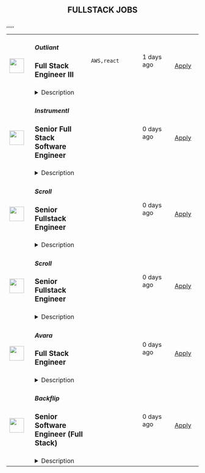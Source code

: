 <div align="center"><h2>FULLSTACK JOBS</h2></div><table><tr>
                <td width="100" height="100" rowspan="2">
                    <img src="https://remotive.com/job/1943562/logo" width="38px" height="auto">
                </td>
                <td width="300">
                    <h5>Outliant</h5>
                    <h3>Full Stack Engineer III</h3>
                </td>
                <td width="300">
                    <code>AWS,react</code>
                </td>
                <td width="200">
                <text>1 days ago</text>
                </td>
                <td width="100" rowspan="2">
                <a href="https://remotive.com/remote-jobs/software-dev/full-stack-engineer-iii-1943562" align="right" target="_blank">Apply</a>
                </td>
            </tr>
            <tr>
                <td colspan="3">
                <details><summary>Description</summary>
                <p style="min-height: 1.5em;"><strong>About us:</strong></p>
<p style="min-height: 1.5em;">Outliant is a fully-remote, US-based, digital product development and startup consulting company, with a team of culturally diverse creators whose exceptional skills and talents help conceive seamless digital products. Our teams exhibit work-play energy that supports individual growth, as well as encourages the freedom of creativity and “thinking outside the box.”</p>
<p style="min-height: 1.5em;"><br><strong>Our Core Values:</strong></p>
<ul style="">
<li style="">
<p style="min-height: 1.5em;"><strong>Pursuit of Excellence: </strong>We are extremely competitive, ambitious, and driven to be exceptional – as individuals, teams, and as an organization. There is no standard high enough and we will never settle. We aspire to attract, retain, and empower the very best people.</p>
</li>
<li style="">
<p style="min-height: 1.5em;"><strong>Startup Mentality: </strong>Outliant began with 5 startup founders, and startup culture is deep in our DNA. It’s a critical advantage that allows us to move faster, be more resourceful, and empower our team at all levels. We are in the early chapters of our journey.</p>
</li>
<li style="">
<p style="min-height: 1.5em;"><strong>World-Class Remote Collaboration: </strong>Outliant is (and always has been) a 100% remote company – we have no offices and our teams are distributed around the world. Given the freedom and autonomy this provides, we require that our people excel in this remote structure.</p>
</li>
</ul>
<p style="min-height: 1.5em;"> </p>
<p style="min-height: 1.5em;"><strong>About the role:</strong></p>
<p style="min-height: 1.5em;">As a Full Stack Engineer III with Webflow experience, you will apply a diverse range of advanced skills and concepts to develop and maintain robust frontend and backend systems. You will tackle assignments that require innovative solutions and take ownership of the planning and execution of these tasks. Your role will involve guiding and mentoring junior teammates, fostering collaboration within the team. You will also make contributions in improving code quality, process efficiency, and project delivery timelines, helping to enhance overall team performance.</p>
<p style="min-height: 1.5em;"> </p>
<p style="min-height: 1.5em;"><strong>Seniority Level: </strong>Senior</p>
<p style="min-height: 1.5em;"> </p>
<p style="min-height: 1.5em;"><strong>Responsibilities:</strong></p>
<ul style="">
<li style="">
<p style="min-height: 1.5em;"><strong>Innovative Fullstack Development</strong>: Lead the design and implementation of cutting-edge frontend and backend systems.</p>
</li>
<li style="">
<p style="min-height: 1.5em;"><strong>Performance Optimization</strong>: Use innovative techniques to maximize efficiency and performance across the full stack.</p>
</li>
<li style="">
<p style="min-height: 1.5em;"><strong>Advanced Component Development: </strong>Create and maintain advanced, reusable components and services.</p>
</li>
<li style="">
<p style="min-height: 1.5em;"><strong>Strategic Planning:</strong> Plan and execute complex assignments with a focus on innovative solutions.</p>
</li>
<li style="">
<p style="min-height: 1.5em;"><strong>Leadership and Mentorship:</strong> Mentor junior engineers and lead technical initiatives.</p>
</li>
<li style="">
<p style="min-height: 1.5em;"><strong>Cross-Functional Leadership:</strong> Coordinate with various teams to ensure seamless project integration.</p>
</li>
</ul>
<p style="min-height: 1.5em;"> </p>
<p style="min-height: 1.5em;"><strong>Requirements:</strong></p>
<ul style="">
<li style="">
<p style="min-height: 1.5em;">5-7 years of professional experience working as a software engineer in a team environment</p>
</li>
<li style="">
<p style="min-height: 1.5em;">Experience working with Webflow projects</p>
</li>
<li style="">
<p style="min-height: 1.5em;">Demonstrated passion for consulting, improving, good conflict resolution and criteria</p>
</li>
<li style="">
<p style="min-height: 1.5em;">Strong communication skills</p>
</li>
<li style="">
<p style="min-height: 1.5em;">Positive recommendations from your previous managers and teammates</p>
</li>
<li style="">
<p style="min-height: 1.5em;">Proven proficiency with frontend technologies (like React, Flutter, Angular, React Native, Vue) and backend technologies (like Firebase, AWS, NodeJS, C#, Rust, Databases)</p>
</li>
<li style="">
<p style="min-height: 1.5em;">Strong understanding of software development at scale and product mindset</p>
</li>
<li style="">
<p style="min-height: 1.5em;">Strong communication skills</p>
</li>
<li style="">
<p style="min-height: 1.5em;">College education is a plus</p>
</li>
<li style="">
<p style="min-height: 1.5em;">Must be able to work in the EST timezone</p>
<p style="min-height: 1.5em;"> </p>
</li>
</ul>
<p style="min-height: 1.5em;"><strong>Nice-to-have</strong></p>
<ul style="">
<li style="">
<p style="min-height: 1.5em;">Proficiency with NextJS and AWS</p>
</li>
<li style="">
<p style="min-height: 1.5em;">Have experience with working on internationalization and localization</p>
</li>
<li style="">
<p style="min-height: 1.5em;">Experience working in a startup environment</p>
<p style="min-height: 1.5em;"> </p>
</li>
</ul>
<p style="min-height: 1.5em;"><strong>What’s in it for you?</strong></p>
<p style="min-height: 1.5em;">As a full-time member of our team, you’ll enjoy:</p>
<ul style="">
<li style="">
<p style="min-height: 1.5em;">Unlimited PTO.</p>
</li>
<li style="">
<p style="min-height: 1.5em;">Non-working holidays per country of residence.</p>
</li>
<li style="">
<p style="min-height: 1.5em;">Pro-rated 13th-month bonus in select regions.</p>
</li>
<li style="">
<p style="min-height: 1.5em;">Salary increases and performance-based bonuses.</p>
</li>
<li style="">
<p style="min-height: 1.5em;">Referral bonuses.</p>
</li>
<li style="">
<p style="min-height: 1.5em;">Mental health and well-being programs.</p>
</li>
<li style="">
<p style="min-height: 1.5em;">Fun and casual work environment.</p>
</li>
<li style="">
<p style="min-height: 1.5em;">Employee engagement activities and virtual gatherings.</p>
</li>
<li style="">
<p style="min-height: 1.5em;">We are a diverse, global team! 🌍</p>
</li>
</ul>
<p style="min-height: 1.5em;"> </p>
<p style="min-height: 1.5em;"> </p>
<p style="min-height: 1.5em;"><strong>Important Notice</strong></p>
<p style="min-height: 1.5em;">To ensure the legitimacy of job opportunities, we strongly recommend that you solely rely on positions posted here on our official website: <a href="http://outliant.com/careers" rel="nofollow" target="_blank"><strong>outliant.com/careers</strong></a>.</p>
<p style="min-height: 1.5em;"> </p>
<p style="min-height: 1.5em;">All our current job openings require video interviews conducted in either or both synchronous (via Google Meet) and asynchronous (via Willo) formats. Kindly refrain from accepting offers that appear suspicious. For any inquiries or concerns, feel free to reach out to us via email at <a href="mailto:recruitment@outliant.com" rel="nofollow" target="_blank"><strong>recruitment@outliant.com</strong></a>.</p>
<p style="min-height: 1.5em;"> </p>
<p style="min-height: 1.5em;">Please be assured that we are fully committed to maintaining integrity in our hiring process.</p>
<img src="https://remotive.com/job/track/1943562/blank.gif?source=public_api" alt=""/>
                </details>
                </td>
            </tr>,<tr>
                <td width="100" height="100" rowspan="2">
                    <img src="https://pbs.twimg.com/profile_images/1263546899153502209/ObHsQoNr_400x400.jpg" width="38px" height="auto">
                </td>
                <td width="300">
                    <h5>Instrumentl</h5>
                    <h3>Senior Full Stack Software Engineer</h3>
                </td>
                <td width="300">
                    <code></code>
                </td>
                <td width="200">
                <text>0 days ago</text>
                </td>
                <td width="100" rowspan="2">
                <a href="https://jobs.lever.co/Instrumentl/6fa7b6d7-7e64-429a-80ea-4f70469d7584" align="right" target="_blank">Apply</a>
                </td>
            </tr>
            <tr>
                <td colspan="3">
                <details><summary>Description</summary>
                <div class="section page-centered" data-qa="job-description"><div><b style="font-size: 18px;">Hello, we’re Instrumentl.</b></div><div><br></div><div><span style="font-size: 12pt;">We’re a mission-driven startup helping the nonprofit sector to drive impact, and we’re well on our way to becoming the #1 most-loved grant discovery and management tool. To get there, we’re hiring a </span><b style="font-size: 12pt;">Senior Full Stack Software Engineer</b><span style="font-size: 12pt;"> to help us build the right product for our customers quickly and strategically, while maintaining high code quality and standards.&nbsp;</span></div><div><br></div><div><b><span style="font-size: 18px;">About us:</span></b></div><div><br></div><div><a rel="noopener noreferrer" class="postings-link" style="font-size: 12pt;" href="https://www.instrumentl.com/">Instrumentl</a><span style="font-size: 12pt;"> is a hypergrowth YC-backed startup with over 4,000 nonprofit clients, from local homeless shelters to larger organizations like the San Diego Zoo and the University of Alaska. We are building the future of fundraising automation, helping nonprofits to discover, track, and manage grants efficiently through our SaaS platform.</span></div><div><br></div><div><span style="font-size: 12pt;">Our charts are dramatically up-and-to-the-right 📈 — we’re cash flow positive and doubling year-over-year, with customers who love us (NPS is 65+ and Ellis PMF survey is 60+). Join us on this rocket ship to Mars!</span></div><div><br></div><div><b><span style="font-size: 18px;">About the role:</span></b></div><div><br></div><div><span style="font-size: 12pt;">As a Sr. Full Stack Engineer at Instrumentl, you will work closely with our Head of Engineering and partner with team members across design, product, content, and support functions, providing a best-in-class experience to every user.</span></div><div><br></div><div><span style="font-size: 12pt;">Our small, distributed engineering team builds, scales, and improves our customer experience and in-house tooling from end to end. We’re accountable for the quality and reliability of our product, support, and data stack, and we believe in continuous improvement. Get to know us at </span><a rel="noopener noreferrer" class="postings-link" style="font-size: 12pt;" href="http://instrumentl.com/about">instrumentl.com/about</a><span style="font-size: 12pt;">!</span></div><div><br></div><div><span style="font-size: 12pt;">Our ideal candidate is eager to learn, willing to experiment, and excited to empower both teammates and customers to accelerate social progress and propel innovation.</span></div><div><br></div><div><span style="font-size: 12pt;">The Instrumentl team is fully distributed (though if you’d like to work from our Oakland office, we would love to see you there). For this position, we are looking for someone who has significant overlap with Pacific Time Zone working hours.</span></div></div><div class="section page-centered"><div><h3>What you'll do:</h3><ul class="posting-requirements plain-list"><ul><li>Build, operate, and improve products for all of Instrumentl’s customers, from small, local nonprofits to large organizations.</li><li>Create engaging, responsive interfaces and APIs that make the fundraising process truly enjoyable, driving our customer adoption and retention.</li><li>Contribute high-quality, thoroughly tested code to create trustworthy user interfaces and resilient backend systems.</li><li>Work side-by-side with our product, sales, support, and content teams to improve internal tools and processes, ensuring that our best-in-class product retains its crown.</li><li>Own problems from end to end, managing complexity and engaging directly with stakeholders to develop short-term and long-term solutions.</li><li>Be a strategic partner, thinking through everything from business impact to reliability and operability, to the pixel-perfection of individual customer interactions.</li><li>Uphold Instrumentl’s high standards for product quality and mentor newer team members to do the same.</li></ul></ul></div></div><div class="section page-centered"><div><h3>Who you are:</h3><ul class="posting-requirements plain-list"><ul><li><b>Experienced: </b>you’ve been a software engineer for 5+ years - startup experience is a huge plus!</li><li><b>Generalist:</b> you enjoy working on frontend, backend, infrastructure, data pipelines, or billing pipelines as needed.</li><li><b>Hands-On: </b>you’ve used Ruby on Rails, JavaScript, PostgreSQL, Redis, HTML, and CSS, and you’re open to adopting new tools to get the job done.</li><li><b>Collaborative:</b> you thrive in an environment involving different functions, stakeholders, and subject matter experts.</li><li><b>Methodical:</b> you take pride in delivering projects from ideation to completion.</li><li><b>Hungry:</b> you’re on a mission to make an impact and motivated by constant learning.</li><li><b>Results-Driven: </b>you have a history of executing in a fast-paced environment.</li><li><b>Passionate: </b>you’re excited about Instrumentl’s mission to propel nonprofits into a bigger, brighter future.</li></ul></ul></div></div><div class="section page-centered"><div><h3>Compensation &amp; Benefits:</h3><ul class="posting-requirements plain-list"><ul><li>Salary ranges are based on market data, relative to our size, industry, and stage of growth. Salary is one part of total compensation, which also includes equity, perks, and competitive benefits.&nbsp;</li><li>For US-based candidates, our target salary band is <b>$145,000 - $185,000/year </b>+ equity. Salary decisions will be based on multiple factors including geographic location, qualifications for the role, skillset, proficiency, and experience level.&nbsp;</li><li>100% covered health, dental, and vision insurance for employees, 50% for dependents</li><li>Generous PTO policy, including parental leave</li><li>401(k)</li><li>Company laptop + stipend to set up your home workstation</li><li>Company retreats for in-person time with your colleagues</li><li>Work with awesome nonprofits around the US. We partner with incredible organizations doing meaningful work, and you get to help power their success.</li></ul></ul></div></div><div class="section page-centered" data-qa="closing-description"><div><b><span style="font-size: 18px;">What to expect:</span></b></div><div><br></div><div><span style="font-size: 16px;">Instrumentl is evolving rapidly. You’ll always have new challenges and opportunities to grow in your role - you won’t be bored! You’ll be an early member of our small but mighty team, playing a huge part in shaping our culture for the years and teammates to come.</span></div><div><br></div><div><b style="font-size: 16px;">At Instrumentl:</b></div><div><br></div><div><b style="font-size: 16px;">- We’re customer-focused. </b><span style="font-size: 16px;">We routinely seek feedback from our customers to improve the Instrumentl experience for everyone. Our first company value is "The customer is the hero" and we mean it.</span></div><div><b style="font-size: 16px;">- We love to experiment. </b><span style="font-size: 16px;">We are constantly generating new concepts and iterating to see what works - ideation and experimentation are essential here. "Bend the curve" is another key company value.</span></div><div><b style="font-size: 16px;">- We appreciate authenticity. </b><span style="font-size: 16px;">We have a diverse range of life experiences, and we encourage open, clear communication with each other about the things that matter most to us.</span></div><div><b style="font-size: 16px;">- We’re approachable and collaborative.</b><span style="font-size: 16px;"> Everyone has a voice, and we’re all building Instrumentl together.</span></div><div><b style="font-size: 16px;">- We kick it every day with some of the nicest people in the world.</b><span style="font-size: 16px;"> No joke, our customers are often on the front lines educating kids, saving endangered species, and restoring watersheds. In helping them take advantage of Instrumentl’s technology, you’re helping them move the world forward.</span></div><div><br></div><div><b><span style="font-size: 18px;">Ready to apply?</span></b></div><div><br></div><div><span style="font-size: 16px;">Please submit a written response addressing the prompts below:</span></div><div><br></div><div><span style="font-size: 16px;">1. Why are you interested in Instrumentl and this role?</span></div><div><span style="font-size: 16px;">2. What makes you a good fit for this role?&nbsp;</span></div><div><br></div><div><span style="font-size: 16px;">Don't forget to include the word </span><b style="font-size: 16px;">moxie </b><span style="font-size: 16px;">in your application to show you read this from start to finish! Along with your written response, please attach your CV or resume.</span></div><div><br></div><div><i><span style="font-size: 16px;">At Instrumentl, we pride ourselves on building a diverse team from the ground up. Every role is an opportunity to teach, learn, and create some of your best work - if you’re excited to grow along with us, we encourage you to apply!</span></i></div></div><div class="section page-centered last-section-apply" data-qa="btn-apply-bottom"><a class="postings-btn template-btn-submit hex-color" data-qa="show-page-apply" href="https://jobs.lever.co/Instrumentl/6fa7b6d7-7e64-429a-80ea-4f70469d7584/apply">Apply for this job</a></div>
                </details>
                </td>
            </tr>,<tr>
                <td width="100" height="100" rowspan="2">
                    <img src="https://avatars.githubusercontent.com/u/87750292?s=200&v=4" width="38px" height="auto">
                </td>
                <td width="300">
                    <h5>Scroll</h5>
                    <h3>Senior Fullstack Engineer</h3>
                </td>
                <td width="300">
                    <code></code>
                </td>
                <td width="200">
                <text>0 days ago</text>
                </td>
                <td width="100" rowspan="2">
                <a href="https://job-boards.eu.greenhouse.io/scrollio/jobs/4392052101" align="right" target="_blank">Apply</a>
                </td>
            </tr>
            <tr>
                <td colspan="3">
                <details><summary>Description</summary>
                &lt;div class=&quot;content-intro&quot;&gt;&lt;p&gt;Scroll is a Layer 2 scaling solution for Ethereum, specifically focusing on zkRollups. Key aspects of Scroll are zkRollup technology, Scalability, Efficiency, Security, and Developer-friendly. Overall, Scroll plays a crucial role in addressing Ethereum&#39;s scalability challenges and facilitating the growth of decentralized finance (DeFi) and other blockchain-based applications by providing a scalable and efficient Layer 2 solution.&amp;nbsp;&lt;/p&gt;&lt;/div&gt;&lt;p&gt;&lt;strong&gt;About Scroll…&lt;/strong&gt;&lt;/p&gt;
&lt;p&gt;Scroll is building an open source, bytecode level compatible zkEVM layer 2 solution for Ethereum. Our mission is to scale Ethereum while maintaining our values of credible neutrality, openness, and community driven.&lt;/p&gt;
&lt;p&gt;&lt;strong&gt;About the Team/Role&lt;/strong&gt; &lt;br&gt;&lt;br&gt;You will join a fast-paced, dynamic, and highly skilled engineering team dedicated to building one of the most cutting-edge Layer 2 solutions in the blockchain space. As a Fullstack Engineer, you’ll work at the intersection of decentralized technology and scalable applications. You’ll be responsible for contributing to the development of both the frontend and backend components of Scroll&#39;s architecture, using technologies such as React, Next.js, and Node.js. If you&#39;re passionate about Ethereum, excited about working with zkEVMs, and want to play a critical role in building the future of scalable blockchain infrastructure, this role is for you.&lt;/p&gt;
&lt;p&gt;&lt;strong&gt;What you’ll do:&lt;/strong&gt;&amp;nbsp;&lt;/p&gt;
&lt;ul&gt;
&lt;li&gt;Design, develop, and maintain the frontend and backend of Scroll&#39;s Layer 2 solution.&lt;/li&gt;
&lt;li&gt;Collaborate closely with the product team to ensure seamless integration and feature development.&lt;/li&gt;
&lt;li&gt;Write clean, efficient, and well-documented code that follows best practices.&lt;/li&gt;
&lt;li&gt;Debug, troubleshoot, and optimize existing code to improve performance and scalability.&lt;/li&gt;
&lt;li&gt;Participate in design and code reviews, and mentor junior team members.&lt;/li&gt;
&lt;li&gt;Ensure the technical feasibility of UI/UX designs and optimize applications for maximum speed and scalability.&lt;/li&gt;
&lt;li&gt;Contribute to the overall architecture and technical direction of the Scroll project.&lt;/li&gt;
&lt;/ul&gt;
&lt;p&gt;&lt;strong&gt;What you&#39;ll need:&lt;/strong&gt;&amp;nbsp;&lt;/p&gt;
&lt;ul&gt;
&lt;li&gt;Proficiency in Fullstack development with expertise in React, Next.js, and Node.js.&lt;/li&gt;
&lt;li&gt;Strong understanding of JavaScript, TypeScript, and modern web development tools.&lt;/li&gt;
&lt;li&gt;Experience with building and consuming RESTful APIs and working with databases like PostgreSQL or MongoDB.&lt;/li&gt;
&lt;li&gt;Ability to work in a collaborative team environment, using version control (Git) and modern development workflows.&lt;/li&gt;
&lt;li&gt;Strong problem-solving skills with a focus on delivering high-quality code.&lt;/li&gt;
&lt;li&gt;Excellent communication skills and the ability to work in a fast-paced, decentralized team.&lt;/li&gt;
&lt;/ul&gt;
&lt;p&gt;&lt;strong&gt;Nice to haves:&lt;/strong&gt;&amp;nbsp;&lt;/p&gt;
&lt;ul&gt;
&lt;li&gt;Experience working in the blockchain or decentralized technology space, especially with Ethereum or Layer 2 solutions.&lt;/li&gt;
&lt;li&gt;Prior experience working in open-source projects and contributing to decentralized communities.&lt;/li&gt;
&lt;li&gt;Familiarity with hosting platforms like Vercel for easy and scalable deployments.&lt;/li&gt;
&lt;li&gt;Experience with Go is a plus.&lt;/li&gt;
&lt;li&gt;Chinese language ability is a plus.&lt;/li&gt;
&lt;/ul&gt;
&lt;p&gt;&amp;nbsp;&lt;/p&gt;&lt;div class=&quot;content-conclusion&quot;&gt;&lt;h3&gt;&lt;strong&gt;About You&lt;/strong&gt;&lt;/h3&gt;
&lt;ul&gt;
&lt;li&gt;You are a self-starter and ability to take ownership, well organised, self-disciplined and effective when working autonomously on tasks and projects;&lt;/li&gt;
&lt;li&gt;You are responsive, collaborative and committed person with a high work ethic;&lt;/li&gt;
&lt;li&gt;You are a high class communicator who can articulate their views succinctly on calls or asynchronously in globally distributed, remote teams;&lt;/li&gt;
&lt;li&gt;You relish working in an agile start-up environment;&lt;/li&gt;
&lt;li&gt;You are a great listener who understands when to listen first and engages well with colleagues;&lt;/li&gt;
&lt;li&gt;You are a resilient, driven individual who is willing and able to continually develop and iterate to succeed;&lt;/li&gt;
&lt;/ul&gt;
&lt;h3&gt;&lt;strong&gt;What We Offer&lt;/strong&gt;&lt;/h3&gt;
&lt;ul&gt;
&lt;li&gt;A mission-led, collaborative culture&lt;/li&gt;
&lt;li&gt;Opportunity to work with cutting edge technology and like-minded people who are contributing to the progression of Ethereum&lt;/li&gt;
&lt;li&gt;Competitive salary package / generous paid time off / annual growth budget&lt;/li&gt;
&lt;li&gt;100% remote from any location with flexible hours&lt;/li&gt;
&lt;li&gt;Home office set up / co-working membership allowance&lt;/li&gt;
&lt;li&gt;Private healthcare in selected countries&lt;/li&gt;
&lt;/ul&gt;
&lt;p&gt;&lt;em&gt;Scroll is proud to be an equal opportunity workplace. We are committed to equal employment opportunities regardless of race, color, ancestry, religion, sex, national origin, sexual orientation, age, citizenship, marital status, disability, gender identity, or Veteran status. If you have a disability or special need, please let us know and we&#39;ll do our best to accommodate.&lt;/em&gt;&lt;/p&gt;
&lt;p&gt;&amp;nbsp;&lt;/p&gt;&lt;/div&gt;
                </details>
                </td>
            </tr>,<tr>
                <td width="100" height="100" rowspan="2">
                    <img src="https://avatars.githubusercontent.com/u/87750292?s=200&v=4" width="38px" height="auto">
                </td>
                <td width="300">
                    <h5>Scroll</h5>
                    <h3>Senior Fullstack Engineer</h3>
                </td>
                <td width="300">
                    <code></code>
                </td>
                <td width="200">
                <text>0 days ago</text>
                </td>
                <td width="100" rowspan="2">
                <a href="https://job-boards.eu.greenhouse.io/scrollio/jobs/4394811101" align="right" target="_blank">Apply</a>
                </td>
            </tr>
            <tr>
                <td colspan="3">
                <details><summary>Description</summary>
                &lt;div class=&quot;content-intro&quot;&gt;&lt;p&gt;Scroll is a Layer 2 scaling solution for Ethereum, specifically focusing on zkRollups. Key aspects of Scroll are zkRollup technology, Scalability, Efficiency, Security, and Developer-friendly. Overall, Scroll plays a crucial role in addressing Ethereum&#39;s scalability challenges and facilitating the growth of decentralized finance (DeFi) and other blockchain-based applications by providing a scalable and efficient Layer 2 solution.&amp;nbsp;&lt;/p&gt;&lt;/div&gt;&lt;p&gt;&lt;strong&gt;About Scroll…&lt;/strong&gt;&lt;/p&gt;
&lt;p&gt;Scroll is building an open source, bytecode level compatible zkEVM layer 2 solution for Ethereum. Our mission is to scale Ethereum while maintaining our values of credible neutrality, openness, and community driven.&lt;/p&gt;
&lt;p&gt;&lt;strong&gt;About the Team/Role&lt;/strong&gt; &lt;br&gt;&lt;br&gt;You will join a fast-paced, dynamic, and highly skilled engineering team dedicated to building one of the most cutting-edge Layer 2 solutions in the blockchain space. As a Fullstack Engineer, you’ll work at the intersection of decentralized technology and scalable applications. You’ll be responsible for contributing to the development of both the frontend and backend components of Scroll&#39;s architecture, using technologies such as React, Next.js, and Node.js. If you&#39;re passionate about Ethereum, excited about working with zkEVMs, and want to play a critical role in building the future of scalable blockchain infrastructure, this role is for you.&lt;/p&gt;
&lt;p&gt;&lt;strong&gt;What you’ll do:&lt;/strong&gt;&amp;nbsp;&lt;/p&gt;
&lt;ul&gt;
&lt;li&gt;Design, develop, and maintain the frontend and backend of Scroll&#39;s Layer 2 solution.&lt;/li&gt;
&lt;li&gt;Collaborate closely with the product team to ensure seamless integration and feature development.&lt;/li&gt;
&lt;li&gt;Write clean, efficient, and well-documented code that follows best practices.&lt;/li&gt;
&lt;li&gt;Debug, troubleshoot, and optimize existing code to improve performance and scalability.&lt;/li&gt;
&lt;li&gt;Participate in design and code reviews, and mentor junior team members.&lt;/li&gt;
&lt;li&gt;Ensure the technical feasibility of UI/UX designs and optimize applications for maximum speed and scalability.&lt;/li&gt;
&lt;li&gt;Contribute to the overall architecture and technical direction of the Scroll project.&lt;/li&gt;
&lt;/ul&gt;
&lt;p&gt;&lt;strong&gt;What you&#39;ll need:&lt;/strong&gt;&amp;nbsp;&lt;/p&gt;
&lt;ul&gt;
&lt;li&gt;Proficiency in Fullstack development with expertise in React, Next.js, and Node.js.&lt;/li&gt;
&lt;li&gt;Strong understanding of JavaScript, TypeScript, and modern web development tools.&lt;/li&gt;
&lt;li&gt;Experience with building and consuming RESTful APIs and working with databases like PostgreSQL or MongoDB.&lt;/li&gt;
&lt;li&gt;Ability to work in a collaborative team environment, using version control (Git) and modern development workflows.&lt;/li&gt;
&lt;li&gt;Strong problem-solving skills with a focus on delivering high-quality code.&lt;/li&gt;
&lt;li&gt;Excellent communication skills and the ability to work in a fast-paced, decentralized team.&lt;/li&gt;
&lt;/ul&gt;
&lt;p&gt;&lt;strong&gt;Nice to haves:&lt;/strong&gt;&amp;nbsp;&lt;/p&gt;
&lt;ul&gt;
&lt;li&gt;Experience working in the blockchain or decentralized technology space, especially with Ethereum or Layer 2 solutions.&lt;/li&gt;
&lt;li&gt;Prior experience working in open-source projects and contributing to decentralized communities.&lt;/li&gt;
&lt;li&gt;Familiarity with hosting platforms like Vercel for easy and scalable deployments.&lt;/li&gt;
&lt;li&gt;Experience with Go is a plus.&lt;/li&gt;
&lt;li&gt;Chinese language ability is a plus.&lt;/li&gt;
&lt;/ul&gt;
&lt;p&gt;&amp;nbsp;&lt;/p&gt;&lt;div class=&quot;content-conclusion&quot;&gt;&lt;h3&gt;&lt;strong&gt;About You&lt;/strong&gt;&lt;/h3&gt;
&lt;ul&gt;
&lt;li&gt;You are a self-starter and ability to take ownership, well organised, self-disciplined and effective when working autonomously on tasks and projects;&lt;/li&gt;
&lt;li&gt;You are responsive, collaborative and committed person with a high work ethic;&lt;/li&gt;
&lt;li&gt;You are a high class communicator who can articulate their views succinctly on calls or asynchronously in globally distributed, remote teams;&lt;/li&gt;
&lt;li&gt;You relish working in an agile start-up environment;&lt;/li&gt;
&lt;li&gt;You are a great listener who understands when to listen first and engages well with colleagues;&lt;/li&gt;
&lt;li&gt;You are a resilient, driven individual who is willing and able to continually develop and iterate to succeed;&lt;/li&gt;
&lt;/ul&gt;
&lt;h3&gt;&lt;strong&gt;What We Offer&lt;/strong&gt;&lt;/h3&gt;
&lt;ul&gt;
&lt;li&gt;A mission-led, collaborative culture&lt;/li&gt;
&lt;li&gt;Opportunity to work with cutting edge technology and like-minded people who are contributing to the progression of Ethereum&lt;/li&gt;
&lt;li&gt;Competitive salary package / generous paid time off / annual growth budget&lt;/li&gt;
&lt;li&gt;100% remote from any location with flexible hours&lt;/li&gt;
&lt;li&gt;Home office set up / co-working membership allowance&lt;/li&gt;
&lt;li&gt;Private healthcare in selected countries&lt;/li&gt;
&lt;/ul&gt;
&lt;p&gt;&lt;em&gt;Scroll is proud to be an equal opportunity workplace. We are committed to equal employment opportunities regardless of race, color, ancestry, religion, sex, national origin, sexual orientation, age, citizenship, marital status, disability, gender identity, or Veteran status. If you have a disability or special need, please let us know and we&#39;ll do our best to accommodate.&lt;/em&gt;&lt;/p&gt;
&lt;p&gt;&amp;nbsp;&lt;/p&gt;&lt;/div&gt;
                </details>
                </td>
            </tr>,<tr>
                <td width="100" height="100" rowspan="2">
                    <img src="https://pbs.twimg.com/profile_images/1725197105923293184/0HcwlDMy_400x400.jpg" width="38px" height="auto">
                </td>
                <td width="300">
                    <h5>Avara</h5>
                    <h3>Full Stack Engineer</h3>
                </td>
                <td width="300">
                    <code></code>
                </td>
                <td width="200">
                <text>0 days ago</text>
                </td>
                <td width="100" rowspan="2">
                <a href="https://jobs.eu.lever.co/avara/18738e2d-e403-4f50-90b1-3b85cea50a26" align="right" target="_blank">Apply</a>
                </td>
            </tr>
            <tr>
                <td colspan="3">
                <details><summary>Description</summary>
                <div><b style="font-size: 18px;">About us: </b></div><div><br></div><div><span style="font-size: 16px;">Avara builds innovative products leveraging blockchain technologies. Avara's suite includes the Aave Protocol, along with the native stablecoin GHO, Lens, an open social network, and Family, a design-first mobile crypto wallet. Avara's vision is to build a people-powered internet that benefits all.</span></div><div><br></div><div><b style="font-size: 18px;">Our culture:</b></div><div><br></div><div><span style="font-size: 16px;">Having cultivated a thriving, collaborative culture, our team is kind, welcoming and passionate about what we are building. We celebrate differences and seek to develop and retain the most talented people from a diverse candidate pool from all over the world. No matter where you are based, no ghost will be left behind and we appreciate every moment we get to work and have fun together.&nbsp;</span></div><div><span style="font-size: 10pt;">&nbsp;</span></div><div><b style="font-size: 18px;">About the role:</b></div><div><br></div><div><span style="font-size: 16px;">Avara is looking for a passionate and driven engineer to join us in developing innovative financial products for the future. As a key addition to our DeFi fullstack team, you'll take charge of our current web offerings and have the opportunity to shape the development, design, and launch of new products. Your role will focus on maintaining a seamless and superior user experience across various platforms, including protocol interfaces, governance,&nbsp; documentation portals and more.</span></div><div><b style="font-size: 18px;">About us: </b></div><div><br></div><div><span style="font-size: 16px;">Avara builds innovative products leveraging blockchain technologies. Avara's suite includes the Aave Protocol, along with the native stablecoin GHO, Lens, an open social network, and Family, a design-first mobile crypto wallet. Avara's vision is to build a people-powered internet that benefits all.</span></div><div><br></div><div><b style="font-size: 18px;">Our culture:</b></div><div><br></div><div><span style="font-size: 16px;">Having cultivated a thriving, collaborative culture, our team is kind, welcoming and passionate about what we are building. We celebrate differences and seek to develop and retain the most talented people from a diverse candidate pool from all over the world. No matter where you are based, no ghost will be left behind and we appreciate every moment we get to work and have fun together.&nbsp;</span></div><div><span style="font-size: 10pt;">&nbsp;</span></div><div><b style="font-size: 18px;">About the role:</b></div><div><br></div><div><span style="font-size: 16px;">Avara is looking for a passionate and driven engineer to join us in developing innovative financial products for the future. As a key addition to our DeFi fullstack team, you'll take charge of our current web offerings and have the opportunity to shape the development, design, and launch of new products. Your role will focus on maintaining a seamless and superior user experience across various platforms, including protocol interfaces, governance,&nbsp; documentation portals and more.</span></div><h3>How you can make an impact:</h3><li>Develop comprehensive full-stack services that address essential product and business objectives</li><li>Work closely with engineers, designers, and product managers to transform requirements into web3 products</li><li>Engage in all stages of product development, from the initial concept discussions to the product launch</li><li>Ensure the production of high-quality and thoroughly tested code, while also conducting reviews of team members' code contributions.</li><h3>Let's connect if:</h3><li>3+ years of software engineering experience</li><li>Proficient in Typescript, Node, Golang, Rust, or similar for 3+ years</li><li>Developed and managed a large-scale production system</li><li>Self starter and motivated to stay at the forefront of software development/Web3 best practices and actively contribute to evolving our technology stack as we develop new systems and services</li><div>Haven’t quite met all the criteria? Let’s not miss out on the chance to speak. Whilst you might not meet every single requirement, you might bring other, more exciting skills to the companies!&nbsp;&nbsp;</div><div><br></div><div><br></div><div><b style="font-size: 18px;">Equal opportunity statement:</b></div><div><br></div><div>Avara celebrates diversity and view each and every team member as a separate individual with their own unique identity. No matter your race, religion, gender, ethnicity, age, (dis)ability, sexual orientation or even the wallet you use, we welcome you at Avara.&nbsp;</div><div>&nbsp;</div><div>As an equal opportunities employer, we take accountability and believe in everyone's potential to build, create and inspire changes. With a mission to build a diverse workforce, we are proud to foster a working environment in which everyone can feel safe and valued for who they are.&nbsp;</div>
                </details>
                </td>
            </tr>,<tr>
                <td width="100" height="100" rowspan="2">
                    <img src="https://media.licdn.com/dms/image/D560BAQH1_SFy5Vwlhg/company-logo_200_200/0/1686838667749?e=2147483647&v=beta&t=vjEnSv9MgRj3-PLOfPnBySXxJkFKZF1SkMxzVFcxr8c" width="38px" height="auto">
                </td>
                <td width="300">
                    <h5>Backflip</h5>
                    <h3>Senior Software Engineer (Full Stack)</h3>
                </td>
                <td width="300">
                    <code></code>
                </td>
                <td width="200">
                <text>0 days ago</text>
                </td>
                <td width="100" rowspan="2">
                <a href="https://jobs.lever.co/backflip/bf0fff05-bd31-442e-a03d-00ca157b76cb" align="right" target="_blank">Apply</a>
                </td>
            </tr>
            <tr>
                <td colspan="3">
                <details><summary>Description</summary>
                <div><b style="font-size: 11pt;">Join a fast growing start up changing the real estate investing industry!&nbsp;</b></div><div><br></div><div><a rel="noopener noreferrer" class="postings-link" style="font-size: 11pt;" href="https://dobackflip.com/">Backflip</a><span style="font-size: 11pt;"> is a venture-backed </span><b style="font-size: 11pt;">FinTech</b><span style="font-size: 11pt;"> company that </span><b style="font-size: 11pt;">empowers anyone to improve their life and their neighborhood through real estate investing</b><span style="font-size: 11pt;">. To do that, we need people who are inspired to reimagine and rebuild an outdated and unbalanced system; to support and celebrate America’s local entrepreneurs. </span><a rel="noopener noreferrer" class="postings-link" style="font-size: 11pt;" href="https://backflip.app.link/hdYmZF9JwLb">Check out the Backflip app here to experience first hand how we're making a difference through our technology</a><span style="font-size: 11pt;">.</span></div><div><br></div><div><span style="font-size: 11pt;">As a </span><i><b style="font-size: 11pt;">Senior Software Engineer (Full Stack)</b></i><span style="font-size: 11pt;"> at Backflip, you will play a pivotal role in the development and enhancement of our products and platform. You will collaborate with cross-functional teams, take ownership of challenging projects, and contribute to the success of the company. This role requires a blend of technical expertise, problem-solving skills, and the ability to work independently while embracing a collaborative mindset.</span></div><div><br></div><div><span style="font-size: 11pt;">This position is remote (U.S.) and a rare opportunity to get in on the ground floor (~60 person team) working directly with senior leaders in a well-capitalized startup with a great culture (</span><a rel="noopener noreferrer" class="postings-link" style="font-size: 11pt;" href="https://techcrunch.com/2024/04/29/backflip-raises-15-million-to-help-real-estate-investors-flip-houses/?guccounter=1&amp;guce_referrer=aHR0cHM6Ly93d3cuZ29vZ2xlLmNvbS8&amp;guce_referrer_sig=AQAAABk3K7EzQ-RsoX2uq_YCeKN3dCJPqN1FsdwJFbmB30YwsTXb2qogu-d0mtoA_sfc9ZWtyzGW04VxvOa9iDbHgMqyiLHq5hahjz5Ym4hQ6WtWy-OfMFEBck0bSanRkxZg89Eme5WfG-lXEOjuecZ1mCfDE9DCAFFL8feoIKJ8RlsQ">Check out our recently announced $15M Series A</a><span style="font-size: 11pt;">).</span></div><div><b style="font-size: 11pt;">Join a fast growing start up changing the real estate investing industry!&nbsp;</b></div><div><br></div><div><a href="https://dobackflip.com/" style="font-size: 11pt;" class="postings-link" target="_blank" rel="noopener noreferrer">Backflip</a><span style="font-size: 11pt;"> is a venture-backed </span><b style="font-size: 11pt;">FinTech</b><span style="font-size: 11pt;"> company that </span><b style="font-size: 11pt;">empowers anyone to improve their life and their neighborhood through real estate investing</b><span style="font-size: 11pt;">. To do that, we need people who are inspired to reimagine and rebuild an outdated and unbalanced system; to support and celebrate America’s local entrepreneurs. </span><a href="https://backflip.app.link/hdYmZF9JwLb" style="font-size: 11pt;" class="postings-link" target="_blank" rel="noopener noreferrer">Check out the Backflip app here to experience first hand how we're making a difference through our technology</a><span style="font-size: 11pt;">.</span></div><div><br></div><div><span style="font-size: 11pt;">As a </span><i><b style="font-size: 11pt;">Senior Software Engineer (Full Stack)</b></i><span style="font-size: 11pt;"> at Backflip, you will play a pivotal role in the development and enhancement of our products and platform. You will collaborate with cross-functional teams, take ownership of challenging projects, and contribute to the success of the company. This role requires a blend of technical expertise, problem-solving skills, and the ability to work independently while embracing a collaborative mindset.</span></div><div><br></div><div><span style="font-size: 11pt;">This position is remote (U.S.) and a rare opportunity to get in on the ground floor (~60 person team) working directly with senior leaders in a well-capitalized startup with a great culture (</span><a href="https://techcrunch.com/2024/04/29/backflip-raises-15-million-to-help-real-estate-investors-flip-houses/?guccounter=1&amp;guce_referrer=aHR0cHM6Ly93d3cuZ29vZ2xlLmNvbS8&amp;guce_referrer_sig=AQAAABk3K7EzQ-RsoX2uq_YCeKN3dCJPqN1FsdwJFbmB30YwsTXb2qogu-d0mtoA_sfc9ZWtyzGW04VxvOa9iDbHgMqyiLHq5hahjz5Ym4hQ6WtWy-OfMFEBck0bSanRkxZg89Eme5WfG-lXEOjuecZ1mCfDE9DCAFFL8feoIKJ8RlsQ" style="font-size: 11pt;" class="postings-link" target="_blank" rel="noopener noreferrer">Check out our recently announced $15M Series A</a><span style="font-size: 11pt;">).</span></div><h3>What You’ll Do:</h3><li>Design, develop, and maintain full-stack solutions using Python, React, and React Native.</li><li>Innovate and execute on features to enhance the user experience and platform capabilities.</li><li>Collaborate with product managers, designers, and other engineers to deliver high-quality software.</li><li>Contribute to the architecture, design, and implementation of scalable and maintainable code.</li><li>Write and maintain automated tests to ensure robustness.</li><li>Deploy applications to various cloud-based environments, ensuring reliability and performance.</li><li>Collaborate with teams to build RESTful APIs and integrate other backend technologies.</li><li>Estimate work efforts accurately and ensure project milestones are met.</li><li>Stay current with industry trends and bring innovative ideas to the team.</li><h3>Qualifications:</h3><li>Proficiency in Python and React, with a solid understanding of object-oriented programming.</li><li>Familiarity with front-end technologies like JavaScript and <a rel="noopener noreferrer" class="postings-link" href="http://React.js">React.js</a>.</li><li>Mastery of software development best practices and principles.</li><li>Experience with continuous integration and continuous deployment (CI/CD) pipelines.</li><li>Familiarity with cloud frameworks such as AWS, GCP, or similar.</li><li>Strong understanding of design patterns, algorithms, and data structures.</li><li>Experience with RESTful APIs and backend web technologies.</li><li>Familiarity with Docker and container-based environments.</li><li>Ability to provide accurate estimates and deliver high-quality code within deadlines.</li><li>Bachelor's degree in Computer Science or equivalent experience (8+ years) in building applications.</li><h3>Bonus Skills:</h3><li>Experience working with GraphQL.</li><li>Experience with mobile application development for iOS and Android.</li><li>Experience with machine learning techniques such as LLMs, NLP, and computer vision.</li><li>Experience working in an Agile team environment.</li><li>Experience in researching and vetting third-party API providers.</li><li>Familiarity with geo-spatial search techniques.</li><li>Background in real estate, real estate investment, and/or FinTech is a plus.</li><h3>This candidate will champion Backflip’s culture & Core Values:</h3><li><b>Raise</b> the standard of what is possible</li><li><b>Embrace</b> being the novice to become the master</li><li><b>Work</b> only with those who want the best for us</li><li><b>Communicate</b> quickly, naturally and with radical candor</li><li><b>Test</b> new things to invent and challenge the status quo</li><li>Today, nay <b>now</b>!</li><div><i>Compensation for this role includes a base salary ranging from $165,000 - $180,000 plus an annual bonus ranging from $10,000 - $20,000, and is based on a variety of factors including prior experience, geographic location, stock option grant, and other factors, and may fall outside of the stated range for certain candidates. In addition to a competitive market salary, Backflip employees receive equity stock options, paid health care, and a 401K + company match, among other industry-leading benefits.</i></div><div><br></div><div><i>All Backflip positions are Remote. Like the people we serve, we believe being free to create wherever you’re most inspired is one of life’s greatest joys. It’s better for individuals, for community, and for fostering great work to emerge. With our work-from-anywhere approach, Backflip brings together a diverse team of individuals, with passions for innovation, art, coding, AI, data, finance, film, real estate, the environment, learning and teaching. Together, we're moving fast.</i></div><div><br></div><div><i>Backflip is an equal opportunity employer. We know that building a world-class organization is not possible without an intentional focus on recruiting, empowering, promoting and rewarding the best and brightest people of all backgrounds. Backflip focuses on hiring individuals that align with its Core Values (listed above), and consistently display a high ethical standard, both personally and professionally.</i></div><div><br></div><div><i>This role is not eligible for visa sponsorship.</i></div>
                </details>
                </td>
            </tr></table>